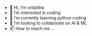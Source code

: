 - 👋 Hi, I’m srilalitha
- 👀 I’m interested in coding
- 🌱 I’m currently learning python coding
- 💞️ I’m looking to collaborate on AI & ML
- 📫 How to reach me ...

<!---
AIML1/AIML1 is a ✨ special ✨ repository because its `README.md` (this file) appears on your GitHub profile.
You can click the Preview link to take a look at your changes.
--->
